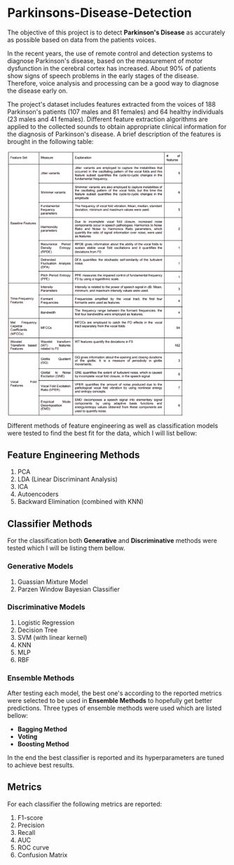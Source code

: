 # Parkinsons-Disease-Detection

The objective of this project is to detect **Parkinson's Disease** as accurately as possible based on data from the patients voices.


In the recent years, the use of remote control and detection systems to diagnose Parkinson's disease, based on the measurement of motor dysfunction in the cerebral cortex has increased. About 90% of patients show signs of speech problems in the early stages of the disease. Therefore, voice analysis and processing can be a good way to diagnose the disease early on. 

The project's dataset includes features extracted from the voices of 188 Parkinson's patients (107 males and 81 females) and 64 healthy individuals (23 males and 41 females). Different feature extraction algorithms are applied to the collected sounds to obtain appropriate clinical information for the diagnosis of Parkinson's disease. A brief description of the features is brought in the following table:

<img src="img/data_detail.png" alt="national_cup" width="400" align="center"/>

Different methods of feature engineering as well as classification models were tested to find the best fit for the data, which I will list bellow:

## Feature Engineering Methods
1. PCA
2. LDA (Linear Discriminant Analysis)
3. ICA
4. Autoencoders
5. Backward Elimination (combined with KNN)

## Classifier Methods
For the classification both **Generative** and **Discriminative** methods were tested which I will be listing them bellow.
### Generative Models
1. Guassian Mixture Model
2. Parzen Window Bayesian Classifier

### Discriminative Models
1. Logistic Regression
2. Decision Tree
3. SVM (with linear kernel)
4. KNN
5. MLP
6. RBF


### Ensemble Methods
After testing each model, the best one's according to the reported metrics were selected to be used in **Ensemble Methods** to hopefully get better predictions. Three types of ensemble methods were used which are listed bellow:
- **Bagging Method**
- **Voting**
- **Boosting Method**


In the end the best classifier is reported and its hyperparameters are tuned to achieve best results.

## Metrics
For each classifier the following metrics are reported:
1. F1-score
2. Precision
3. Recall
4. AUC
5. ROC curve
6. Confusion Matrix
